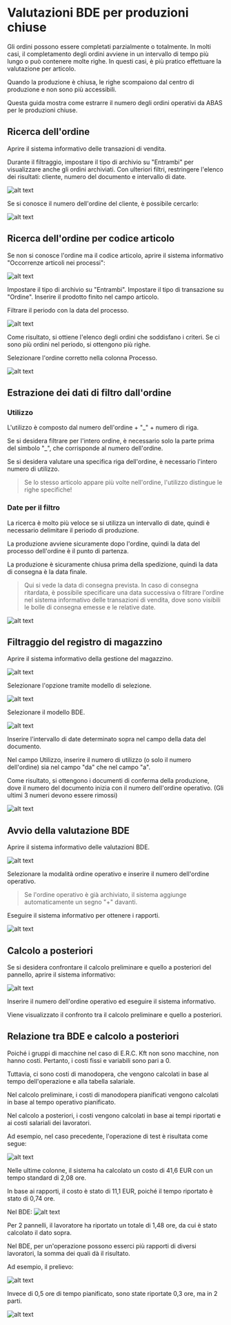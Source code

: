 # Valutazioni BDE per produzioni chiuse

Gli ordini possono essere completati parzialmente o totalmente. In molti casi, il completamento degli ordini avviene in un intervallo di tempo più lungo o può contenere molte righe. In questi casi, è più pratico effettuare la valutazione per articolo.

Quando la produzione è chiusa, le righe scompaiono dal centro di produzione e non sono più accessibili.

Questa guida mostra come estrarre il numero degli ordini operativi da ABAS per le produzioni chiuse.

## Ricerca dell'ordine

Aprire il sistema informativo delle transazioni di vendita.

Durante il filtraggio, impostare il tipo di archivio su "Entrambi" per visualizzare anche gli ordini archiviati.
Con ulteriori filtri, restringere l'elenco dei risultati: cliente, numero del documento e intervallo di date.

![alt text](image-13.png)

Se si conosce il numero dell'ordine del cliente, è possibile cercarlo:

![alt text](image-14.png)

## Ricerca dell'ordine per codice articolo

Se non si conosce l'ordine ma il codice articolo, aprire il sistema informativo "Occorrenze articoli nei processi":

![alt text](image-15.png)

Impostare il tipo di archivio su "Entrambi".
Impostare il tipo di transazione su "Ordine".
Inserire il prodotto finito nel campo articolo.

Filtrare il periodo con la data del processo.

![alt text](image-17.png)

Come risultato, si ottiene l'elenco degli ordini che soddisfano i criteri. Se ci sono più ordini nel periodo, si ottengono più righe.

Selezionare l'ordine corretto nella colonna Processo.

![alt text](image-18.png)

## Estrazione dei dati di filtro dall'ordine

### Utilizzo

L'utilizzo è composto dal numero dell'ordine + "_" + numero di riga.

Se si desidera filtrare per l'intero ordine, è necessario solo la parte prima del simbolo "_", che corrisponde al numero dell'ordine.

Se si desidera valutare una specifica riga dell'ordine, è necessario l'intero numero di utilizzo.

> Se lo stesso articolo appare più volte nell'ordine, l'utilizzo distingue le righe specifiche!

### Date per il filtro

La ricerca è molto più veloce se si utilizza un intervallo di date, quindi è necessario delimitare il periodo di produzione.

La produzione avviene sicuramente dopo l'ordine, quindi la data del processo dell'ordine è il punto di partenza.

La produzione è sicuramente chiusa prima della spedizione, quindi la data di consegna è la data finale.

> Qui si vede la data di consegna prevista. In caso di consegna ritardata, è possibile specificare una data successiva o filtrare l'ordine nel sistema informativo delle transazioni di vendita, dove sono visibili le bolle di consegna emesse e le relative date.

![alt text](image-16.png)

## Filtraggio del registro di magazzino

Aprire il sistema informativo della gestione del magazzino.

![alt text](image-19.png)

Selezionare l'opzione tramite modello di selezione.

![alt text](image-20.png)

Selezionare il modello BDE.

![alt text](image-21.png)

Inserire l'intervallo di date determinato sopra nel campo della data del documento.

Nel campo Utilizzo, inserire il numero di utilizzo (o solo il numero dell'ordine) sia nel campo "da" che nel campo "a".

Come risultato, si ottengono i documenti di conferma della produzione, dove il numero del documento inizia con il numero dell'ordine operativo. (Gli ultimi 3 numeri devono essere rimossi)

![alt text](image-22.png)

## Avvio della valutazione BDE

Aprire il sistema informativo delle valutazioni BDE.

![alt text](image-23.png)

Selezionare la modalità ordine operativo e inserire il numero dell'ordine operativo.

> Se l'ordine operativo è già archiviato, il sistema aggiunge automaticamente un segno "+" davanti.

Eseguire il sistema informativo per ottenere i rapporti.

![alt text](image-24.png)

## Calcolo a posteriori

Se si desidera confrontare il calcolo preliminare e quello a posteriori del pannello, aprire il sistema informativo:

![alt text](image-25.png)

Inserire il numero dell'ordine operativo ed eseguire il sistema informativo.

Viene visualizzato il confronto tra il calcolo preliminare e quello a posteriori.

## Relazione tra BDE e calcolo a posteriori

Poiché i gruppi di macchine nel caso di E.R.C. Kft non sono macchine, non hanno costi.
Pertanto, i costi fissi e variabili sono pari a 0.

Tuttavia, ci sono costi di manodopera, che vengono calcolati in base al tempo dell'operazione e alla tabella salariale.

Nel calcolo preliminare, i costi di manodopera pianificati vengono calcolati in base al tempo operativo pianificato.

Nel calcolo a posteriori, i costi vengono calcolati in base ai tempi riportati e ai costi salariali dei lavoratori.

Ad esempio, nel caso precedente, l'operazione di test è risultata come segue:

![alt text](image-26.png)

Nelle ultime colonne, il sistema ha calcolato un costo di 41,6 EUR con un tempo standard di 2,08 ore.

In base ai rapporti, il costo è stato di 11,1 EUR, poiché il tempo riportato è stato di 0,74 ore.

Nel BDE:
![alt text](image-27.png)

Per 2 pannelli, il lavoratore ha riportato un totale di 1,48 ore, da cui è stato calcolato il dato sopra.

Nel BDE, per un'operazione possono esserci più rapporti di diversi lavoratori, la somma dei quali dà il risultato.

Ad esempio, il prelievo:

![alt text](image-28.png)

Invece di 0,5 ore di tempo pianificato, sono state riportate 0,3 ore, ma in 2 parti.

![alt text](image-29.png)
